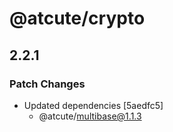 # @atcute/crypto

## 2.2.1

### Patch Changes

- Updated dependencies [5aedfc5]
  - @atcute/multibase@1.1.3
